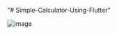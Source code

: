 "# Simple-Calculator-Using-Flutter" 


![image](https://github.com/rohitsp341/Simple-Calculator-Using-Flutter/assets/127521022/fc2ba529-d1eb-4f6e-93ba-62ce0dfd0078)

